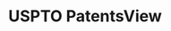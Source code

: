 ---
bigquery: https://console.cloud.google.com/bigquery?p=patents-public-data&d=patentsview&page=dataset
citation: Attribution should be given to PatentsView for use, distribution, or derivative
  works.
code: https://github.com/CSSIP-AIR/PatentsView-Code-Snippets/
contributors: USPTO
cost: None
description: 'PatentsView includes US patent data including raw data (summaries, applications,
  pregrant applications), disambugations of inventors and assignees, and inventor
  gender estimates.  Also foreign priority data, # of figures and sheets, and government
  interest statements.'
documentation: https://patentsview.org/query/builder-faqs
last_edit: 04/12/2022, 10:47:51
location: https://patentsview.org/
maintained_by: USPTO
record_creation_timestamp: 12/2/2020 17:20:46
schema_fields:
- section_id
- disamb_inventor_id_20190312
- patent_id
- subgroup
- organization
- num_claims
- section
- id
- citation_id
- latlong
- _102_date
- date
- num_sheets
- category
- dependent
- classification_status
- disamb_inventor_id_20191008
- title
- disamb_inventor_id_20191231
- contract_award_number
- level_one
- variety
- num_figures
- level_two
- disamb_inventor_id_20181127
- lapse_of_patent
- disamb_assignee_id_20191008
- location_id
- assignee_id
- country_transformed
- subclass
- disamb_inventor_id_20170307
- role
- category_id
- length
- male_flag
- latin_name
- male
- city
- classification_level
- disamb_inventor_id_20190820
- designation
- _371_date
- disamb_assignee_id_20200929
- name
- application_id
- state
- term_grant
- uuid
- field_title
- sequence
- action_date
- county
- gi_statement
- subclass_id
- applicant_type
- state_fips
- lawyer_id
- subsection_id
- level_three
- text
- latitude
- num
- disamb_assignee_id_20200630
- attribution_status
- ipc_class
- deceased
- term_disclaimer
- disamb_inventor_id_20170808
- disamb_assignee_id_20181127
- classification_value
- publication_number
- disamb_inventor_id_20200331
- disamb_inventor_id_20200929
- number
- kind
- longitude
- rule_47
- abstract
- rawassignee_id
- disamb_inventor_id_20201229
- group
- disamb_assignee_id_20191231
- doc_type
- field_id
- disamb_assignee_id_20190312
- disamb_inventor_id_20180528
- withdrawn
- rawinventor_id
- disamb_assignee_id_20200331
- subgroup_id
- classification_data_source
- type
- organization_id
- name_first
- fname
- exemplary
- term_extension
- f102_date
- mainclass_id
- reldocno
- subcategory_id
- disamb_inventor_id_20200630
- series_code
- disamb_inventor_id_20171226
- symbol_position
- county_fips
- disamb_assignee_id_20190820
- filename
- status
- sector_title
- disamb_inventor_id_20171003
- country
- doctype
- ipc_version_indicator
- lname
- f371_date
- inventor_id
- rel_id
- name_last
- relkind
- group_id
- disclaimer_date
- main_group
- rawlocation_id
shortname: patentsview
tags:
- disambiguation
- United States
- gender
terms_of_use: Creative Commons Attribution 4.0 International License.
timeframe: 1963-1999
title: USPTO PatentsView
uuid: cf1780b1-e265-4e49-8d1d-83b9cfe0fd9a
---
